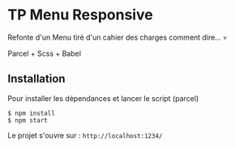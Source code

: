 # TP Menu Responsive

Refonte d'un Menu tiré d'un cahier des charges comment dire... 💀

Parcel + Scss + Babel

## Installation

Pour installer les dépendances et lancer le script (parcel)

~~~
$ npm install
$ npm start
~~~

Le projet s'ouvre sur :  `http://localhost:1234/`

